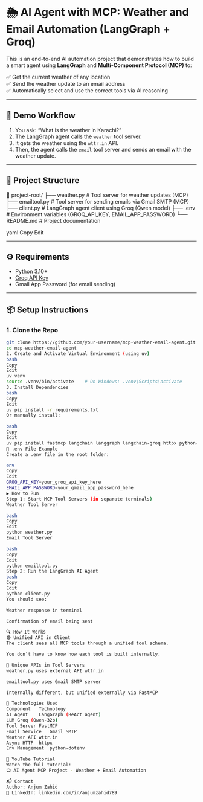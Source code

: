 # 🌦️ AI Agent with MCP: Weather and Email Automation (LangGraph + Groq)

This is an end-to-end AI automation project that demonstrates how to build a smart agent using **LangGraph** and **Multi-Component Protocol (MCP)** to:

✅ Get the current weather of any location  
✅ Send the weather update to an email address  
✅ Automatically select and use the correct tools via AI reasoning

---

## 🚀 Demo Workflow

1. You ask: “What is the weather in Karachi?”
2. The LangGraph agent calls the `weather` tool server.
3. It gets the weather using the `wttr.in` API.
4. Then, the agent calls the `email` tool server and sends an email with the weather update.

---

## 🧱 Project Structure

📁 project-root/
├── weather.py # Tool server for weather updates (MCP)
├── emailtool.py # Tool server for sending emails via Gmail SMTP (MCP)
├── client.py # LangGraph agent client using Groq (Qwen model)
├── .env # Environment variables (GROQ_API_KEY, EMAIL_APP_PASSWORD)
└── README.md # Project documentation

yaml
Copy
Edit

---

## ⚙️ Requirements

- Python 3.10+
- [Groq API Key](https://console.groq.com/)
- Gmail App Password (for email sending)

---

## 📦 Setup Instructions

### 1. Clone the Repo

```bash
git clone https://github.com/your-username/mcp-weather-email-agent.git
cd mcp-weather-email-agent
2. Create and Activate Virtual Environment (using uv)
bash
Copy
Edit
uv venv
source .venv/bin/activate    # On Windows: .venv\Scripts\activate
3. Install Dependencies
bash
Copy
Edit
uv pip install -r requirements.txt
Or manually install:

bash
Copy
Edit
uv pip install fastmcp langchain langgraph langchain-groq httpx python-dotenv
🔐 .env File Example
Create a .env file in the root folder:

env
Copy
Edit
GROQ_API_KEY=your_groq_api_key_here
EMAIL_APP_PASSWORD=your_gmail_app_password_here
▶️ How to Run
Step 1: Start MCP Tool Servers (in separate terminals)
Weather Tool Server

bash
Copy
Edit
python weather.py
Email Tool Server

bash
Copy
Edit
python emailtool.py
Step 2: Run the LangGraph AI Agent
bash
Copy
Edit
python client.py
You should see:

Weather response in terminal

Confirmation of email being sent

🔍 How It Works
🟢 Unified API in Client
The client sees all MCP tools through a unified tool schema.

You don’t have to know how each tool is built internally.

🔵 Unique APIs in Tool Servers
weather.py uses external API wttr.in

emailtool.py uses Gmail SMTP server

Internally different, but unified externally via FastMCP

🧠 Technologies Used
Component	Technology
AI Agent	LangGraph (ReAct agent)
LLM	Groq (Qwen-32b)
Tool Server	FastMCP
Email Service	Gmail SMTP
Weather API	wttr.in
Async HTTP	httpx
Env Management	python-dotenv

📸 YouTube Tutorial
Watch the full tutorial:
📺 AI Agent MCP Project - Weather + Email Automation

📬 Contact
Author: Anjum Zahid
💼 LinkedIn: linkedin.com/in/anjumzahid789